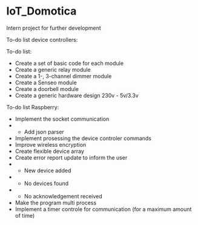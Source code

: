 # IoT_Domotica

Intern project for further development

To-do list device controllers:

To-do list:
- Create a set of basic code for each module
- Create a generic relay module
- Create a 1-, 3-channel dimmer module
- Create a Senseo module
- Create a doorbell module
- Create a generic hardware design 230v - 5v/3.3v

To-do list Raspberry:
- Implement the socket communication
- - Add json parser
- Implement prosessing the device controler commands
- Improve wireless encryption
- Create flexible device array
- Create error report update to inform the user
- - New device added
- - No devices found
- - No acknowledgement received
- Make the program multi process
- Implement a timer controle for communication (for a maximum amount of time)
